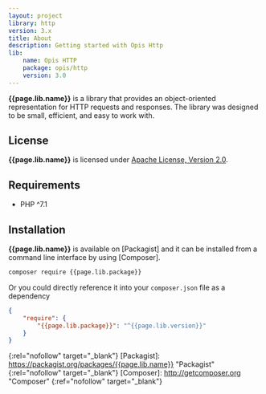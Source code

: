 ```yaml
---
layout: project
library: http
version: 3.x
title: About
description: Getting started with Opis Http
lib: 
    name: Opis HTTP
    package: opis/http
    version: 3.0
---
```


**{{page.lib.name}}** is a library that provides an object-oriented representation for HTTP requests and responses.
The library was designed to be small, efficient, and easy to work with.

## License

**{{page.lib.name}}** is licensed under [Apache License, Version 2.0][license].

## Requirements

* PHP ^7.1

## Installation

**{{page.lib.name}}** is available on [Packagist] and it can be installed from a 
command line interface by using [Composer].

```bash
composer require {{page.lib.package}}
```

Or you could directly reference it into your `composer.json` file as a dependency

```json
{
    "require": {
        "{{page.lib.package}}": "^{{page.lib.version}}"
    }
}
```


[license]: http://www.apache.org/licenses/LICENSE-2.0 "Project license" 
{:rel="nofollow" target="_blank"}
[Packagist]: https://packagist.org/packages/{{page.lib.name}} "Packagist" 
{:rel="nofollow" target="_blank"}
[Composer]: http://getcomposer.org "Composer" 
{:ref="nofollow" target="_blank"}